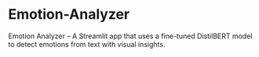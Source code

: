 # Emotion-Analyzer
Emotion Analyzer – A Streamlit app that uses a fine-tuned DistilBERT model to detect emotions from text with visual insights.
